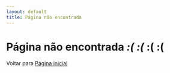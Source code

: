 ```yaml
---
layout: default
title: Página não encontrada
---
```


# Página não encontrada _:(_ _**:(**_ :( **:(**
Voltar para <a href="/Meu-Site/">Página inicial</a>

